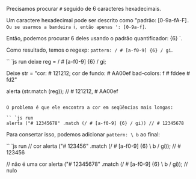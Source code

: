 Precisamos procurar `#` seguido de 6 caracteres hexadecimais.

Um caractere hexadecimal pode ser descrito como "padrão: [0-9a-fA-F]`. Ou se usarmos a bandeira `i`, então apenas ': [0-9a-f]`.

Então, podemos procurar 6 deles usando o padrão quantificador: {6} `.

Como resultado, temos o regexp: `pattern: / # [a-f0-9] {6} / gi`.

`` `js run
deixe reg = / # [a-f0-9] {6} / gi;

Deixe str = "cor: # 121212; cor de fundo: # AA00ef bad-colors: f # fddee # fd2"

alerta (str.match (reg)); // # 121212, # AA00ef
```

O problema é que ele encontra a cor em seqüências mais longas:

`` `js run
alerta ("# 12345678" .match (/ # [a-f0-9] {6} / gi)) // # 12345678
```

Para consertar isso, podemos adicionar `pattern: \ b` ao final:

`` `js run
// cor
alerta ("# 123456" .match (/ # [a-f0-9] {6} \ b / gi)); // # 123456

// não é uma cor
alerta ("# 12345678" .match (/ # [a-f0-9] {6} \ b / gi)); // nulo
```
